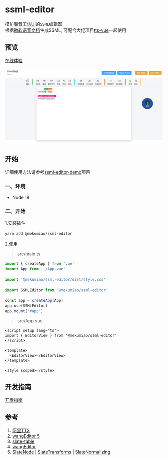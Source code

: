 # ssml-editor

模仿[魔音工坊UI](https://www.moyin.com/overview/article-voice)的`SSML`编辑器  
根据[微软语音文档](https://learn.microsoft.com/zh-cn/azure/ai-services/speech-service/speech-synthesis-markup)生成SSML, 可配合大佬项目[tts-vue](https://github.com/LokerL/tts-vue.git)一起使用

## 预览

[在线体验](https://ssml.yuxiaoyu.top/)

![](./docs/20231105164151.png)

## 开始

详细使用方法请参考[ssml-editor-demo](https://github.com/mekumiao/ssml-editor-demo.git)项目

### 一、环境

- Node 18

### 二、开始

1.安装插件

```sh
yarn add @mekumiao/ssml-editor
```

2.使用

> src/main.ts

```ts
import { createApp } from 'vue'
import App from './App.vue'

import '@mekumiao/ssml-editor/dist/style.css'

import SSMLEditor from '@mekumiao/ssml-editor'

const app = createApp(App)
app.use(SSMLEditor)
app.mount('#app')
```

> src/App.vue

```vue
<script setup lang="ts">
import { EditorView } from '@mekumiao/ssml-editor'
</script>

<template>
  <EditorView></EditorView>
</template>

<style scoped></style>
```

## 开发指南

[开发指南](./DEV.md)

## 参考

1. [阿里TTS](https://ai.aliyun.com/nls/tts)
2. [wangEditor 5](https://www.wangeditor.com/)
3. [slate-table](https://github.com/lqs469/slate-table.git)
4. [wangEditor](https://github.com/wangeditor-team/wangEditor.git)
5. [SlateNode](https://docs.slatejs.org/api/nodes/node) | [SlateTransforms](https://docs.slatejs.org/api/transforms) | [SlateNormalizing](https://docs.slatejs.org/concepts/11-normalizing)
